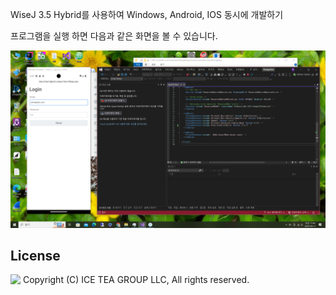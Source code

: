 WiseJ 3.5 Hybrid를 사용하여 Windows, Android, IOS 동시에 개발하기

<p>프로그램을 실행 하면 다음과 같은 화면을 볼 수 있습니다.

![poster](./img1.png)

License
-------
<img src="http://iceteagroup.com/wp-content/uploads/2017/01/Square-64x64-trasp.png" height="20" align="top"> Copyright (C) ICE TEA GROUP LLC, All rights reserved.


